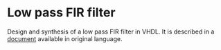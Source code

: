 # Low pass FIR filter

Design and synthesis of a low pass FIR filter in VHDL. 
It is described in a [document](https://github.com/djqwert/low-pass-fir-filter/blob/master/relazione.pdf) available in original language.
